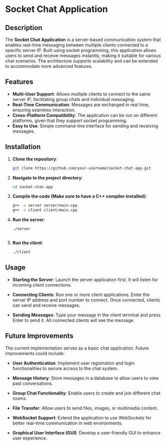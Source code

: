 # Socket Chat Application

## Description

The **Socket Chat Application** is a server-based communication system that enables real-time messaging between multiple clients connected to a specific server IP. Built using socket programming, this application allows users to send and receive messages instantly, making it suitable for various chat scenarios. The architecture supports scalability and can be extended to accommodate more advanced features.

## Features

- **Multi-User Support**: Allows multiple clients to connect to the same server IP, facilitating group chats and individual messaging.
- **Real-Time Communication**: Messages are exchanged in real time, ensuring seamless interaction.
- **Cross-Platform Compatibility**: The application can be run on different platforms, given that they support socket programming.
- **Easy to Use**: Simple command-line interface for sending and receiving messages.

## Installation

1. **Clone the repository**:

   ```bash
   git clone https://github.com/your-username/socket-chat-app.git


2. **Navigate to the project directory**:

    ```bash
   cd socket-chat-app


3. **Compile the code (Make sure to have a C++ compiler installed)**:

    ```bash
   g++ -o server server/main.cpp
   g++ -o client client/main.cpp


4. **Run the server**:

    ```bash
   ./server



5. **Run the client**:

    ```bash
   ./client


## Usage

- **Starting the Server**: Launch the server application first. It will listen for incoming client connections.
  
- **Connecting Clients**: Run one or more client applications. Enter the server IP address and port number to connect. Once connected, clients can send and receive messages.

- **Sending Messages**: Type your message in the client terminal and press Enter to send it. All connected clients will see the message.

## Future Improvements

The current implementation serves as a basic chat application. Future improvements could include:

- **User Authentication**: Implement user registration and login functionalities to secure access to the chat system.
  
- **Message History**: Store messages in a database to allow users to view past conversations.
  
- **Group Chat Functionality**: Enable users to create and join different chat rooms.
  
- **File Transfer**: Allow users to send files, images, or multimedia content.
  
- **WebSocket Support**: Extend the application to use WebSockets for better real-time communication in web environments.
  
- **Graphical User Interface (GUI)**: Develop a user-friendly GUI to enhance user experience.
